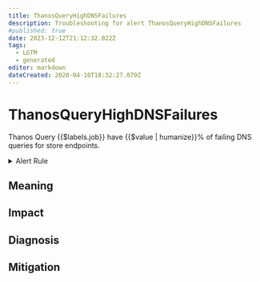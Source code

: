 ```yaml
---
title: ThanosQueryHighDNSFailures
description: Troubleshooting for alert ThanosQueryHighDNSFailures
#published: true
date: 2023-12-12T21:12:32.022Z
tags: 
  - LGTM
  - generated
editor: markdown
dateCreated: 2020-04-10T18:32:27.079Z
---
```


# ThanosQueryHighDNSFailures

Thanos Query {{$labels.job}} have {{$value | humanize}}% of failing DNS queries for store endpoints.

<details>
  <summary>Alert Rule</summary>

{{% rule "thanos/thanos-query.yml" "ThanosQueryHighDNSFailures" %}}

{{% comment %}}

```yaml
alert: ThanosQueryHighDNSFailures
expr: (sum by (job) (rate(thanos_query_store_apis_dns_failures_total{job=~".*thanos-query.*"}[5m])) / sum by (job) (rate(thanos_query_store_apis_dns_lookups_total{job=~".*thanos-query.*"}[5m]))) * 100 > 1
for: 15m
labels:
    severity: warning
annotations:
    summary: Thanos Query High D N S Failures (instance {{ $labels.instance }})
    description: |-
        Thanos Query {{$labels.job}} have {{$value | humanize}}% of failing DNS queries for store endpoints.
          VALUE = {{ $value }}
          LABELS = {{ $labels }}
    runbook: https://github.com/srerun/prometheus-alerts/blob/main/content/runbooks/thanos-query/ThanosQueryHighDNSFailures.md

```

{{% /comment %}}

</details>


## Meaning
[//]: # "Short paragraph that explains what the alert means"


## Impact
[//]: # "What could / will happen if the alert is not addressed"



## Diagnosis
[//]: # "Steps to take to identify the cause of the problem"



## Mitigation
[//]: # "The steps necessary to resolve the alert"
